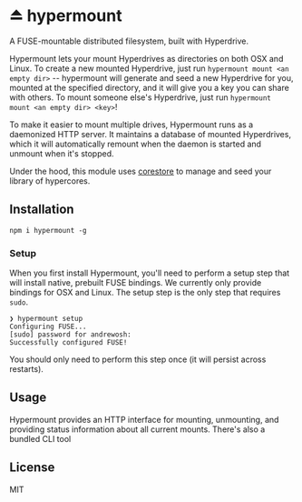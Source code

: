 # ⏏️ hypermount
A FUSE-mountable distributed filesystem, built with Hyperdrive.

Hypermount lets your mount Hyperdrives as directories on both OSX and Linux. To create a new mounted Hyperdrive, just run `hypermount mount <an empty dir>` -- hypermount will generate and seed a new Hyperdrive for you, mounted at the specified directory, and it will give you a key you can share with others. To mount someone else's Hyperdrive, just run `hypermount mount <an empty dir> <key>`!

To make it easier to mount multiple drives, Hypermount runs as a daemonized HTTP server. It maintains a database of mounted Hyperdrives, which it will automatically remount when the daemon is started and unmount when it's stopped.

Under the hood, this module uses [corestore](https://github.com/andrewosh/corestore) to manage and seed your library of hypercores.

## Installation
```
npm i hypermount -g
```

### Setup

When you first install Hypermount, you'll need to perform a setup step that will install native, prebuilt FUSE bindings. We currently only provide bindings for OSX and Linux. The setup step is the only step that requires `sudo`.
```
❯ hypermount setup
Configuring FUSE...
[sudo] password for andrewosh:
Successfully configured FUSE!
```

You should only need to perform this step once (it will persist across restarts).

## Usage

Hypermount provides an HTTP interface for mounting, unmounting, and providing status information about all current mounts. There's also a bundled CLI tool

## License

MIT
